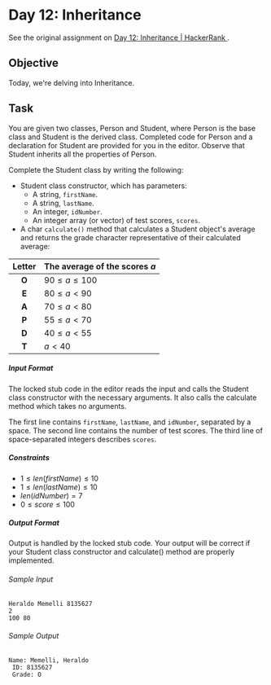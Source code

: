 # Day 12: Inheritance

See the original assignment on 
[Day 12: Inheritance | HackerRank
]( https://www.hackerrank.com/challenges/30-inheritance/problem ).

## Objective
Today, we're delving into Inheritance.

## Task
You are given two classes, Person and Student, where Person is the base class and Student is the derived class. 
Completed code for Person and a declaration for Student are provided for you in the editor. Observe that Student 
inherits all the properties of Person.

Complete the Student class by writing the following:

-  Student class constructor, which has  parameters:
    - A string, `firstName`.
    - A string, `lastName`.
    - An integer, `idNumber`.
    - An integer array (or vector) of test scores, `scores`.
- A char `calculate()` method that calculates a Student object's average and returns the grade character representative
of their calculated average:

| **Letter** | The average of the scores $a$ |
|:----------:|-------------------------------|
|   **O**    | $90 \leq a \leq 100$          |
|   **E**    | $80 \leq a < 90$              |
|   **A**    | $70 \leq a < 80$              |
|   **P**    | $55 \leq a < 70$              |
|   **D**    | $40 \leq a < 55$              |
|   **T**    | $a < 40$                      |

##### Input Format
The locked stub code in the editor reads the input and calls the Student class constructor with the necessary arguments.
It also calls the calculate method which takes no arguments.

The first line contains `firstName`, `lastName`, and `idNumber`, separated by a space. The second line contains 
the number of test scores. The third line of space-separated integers describes `scores`.

##### Constraints
- $1 \leq len(firstName) \leq 10$
- $1 \leq len(lastName) \leq 10$
- $len(idNumber) = 7$
- $0 \leq score \leq 100$

##### Output Format
Output is handled by the locked stub code. Your output will be correct if your Student class constructor and 
calculate() method are properly implemented.

###### Sample Input 
```
Heraldo Memelli 8135627
2
100 80
```

###### Sample Output 
```
Name: Memelli, Heraldo
 ID: 8135627
 Grade: O
```
